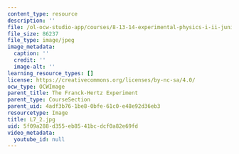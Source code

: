 ```yaml
---
content_type: resource
description: ''
file: /ol-ocw-studio-app/courses/8-13-14-experimental-physics-i-ii-junior-lab-fall-2016-spring-2017/5f09a288d355eb8541bcdcf0a82e69fd_L7_2.jpg
file_size: 86237
file_type: image/jpeg
image_metadata:
  caption: ''
  credit: ''
  image-alt: ''
learning_resource_types: []
license: https://creativecommons.org/licenses/by-nc-sa/4.0/
ocw_type: OCWImage
parent_title: The Franck-Hertz Experiment
parent_type: CourseSection
parent_uid: 4adf3b76-1be8-0bfe-61c0-e48e92d36eb3
resourcetype: Image
title: L7_2.jpg
uid: 5f09a288-d355-eb85-41bc-dcf0a82e69fd
video_metadata:
  youtube_id: null
---
```

